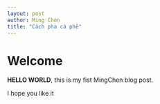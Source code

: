 ```yaml
---
layout: post
author: Ming Chen
title: "Cách pha cà phê"
---
```

# Welcome


**HELLO WORLD**, this is my fist MingChen blog post.

I hope you like it